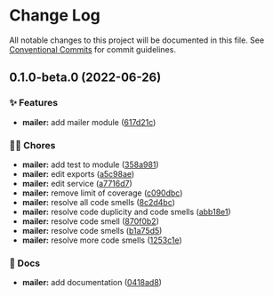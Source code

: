 # Change Log

All notable changes to this project will be documented in this file.
See [Conventional Commits](https://conventionalcommits.org) for commit guidelines.

## 0.1.0-beta.0 (2022-06-26)

### ✨ Features

- **mailer:** add mailer module ([617d21c](https://github.com/tresdoce/tresdoce-nestjs-toolkit/commit/617d21ca05f4ea77dd9050b9675abf3bb2f72b77))

### 👨‍💻 Chores

- **mailer:** add test to module ([358a981](https://github.com/tresdoce/tresdoce-nestjs-toolkit/commit/358a981546e0b1e9a5aed2ee7955b3011452f089))
- **mailer:** edit exports ([a5c98ae](https://github.com/tresdoce/tresdoce-nestjs-toolkit/commit/a5c98ae58da73c13f99ff57613d84bdeab828d58))
- **mailer:** edit service ([a7716d7](https://github.com/tresdoce/tresdoce-nestjs-toolkit/commit/a7716d75bef9c8b9d46c9f63f052a5c29601adf3))
- **mailer:** remove limit of coverage ([c090dbc](https://github.com/tresdoce/tresdoce-nestjs-toolkit/commit/c090dbc3fc18db3763f044033722afe398b197a7))
- **mailer:** resolve all code smells ([8c2d4bc](https://github.com/tresdoce/tresdoce-nestjs-toolkit/commit/8c2d4bc4fd81282c339b0f40c5312e4279e05ae7))
- **mailer:** resolve code duplicity and code smells ([abb18e1](https://github.com/tresdoce/tresdoce-nestjs-toolkit/commit/abb18e186c53df42c7ee7201f9c7aca7b51c6045))
- **mailer:** resolve code smell ([870f0b2](https://github.com/tresdoce/tresdoce-nestjs-toolkit/commit/870f0b2a5b7bef507c5cca9f03b3607f94344f86))
- **mailer:** resolve code smells ([b1a75d5](https://github.com/tresdoce/tresdoce-nestjs-toolkit/commit/b1a75d5409aa5aaa3e96374172fa47f014eee9f4))
- **mailer:** resolve more code smells ([1253c1e](https://github.com/tresdoce/tresdoce-nestjs-toolkit/commit/1253c1e2759afc53bd6c1d34d3bf4021cd395cf5))

### 📝 Docs

- **mailer:** add documentation ([0418ad8](https://github.com/tresdoce/tresdoce-nestjs-toolkit/commit/0418ad8d8af038722230c22411ec670ec8006aa1))
